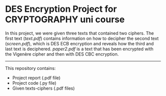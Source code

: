 # DES Encryption Project for CRYPTOGRAPHY uni course

In this project, we were given three texts that contained two ciphers. The first text (*text.pdf*) contains information on how to decipher the second text (*screen.pdf*), which is DES ECB encryption and reveals how the third and last text is deciphered. *paper2.pdf* is a text that has been encrypted with the Vigenère cipher and then with DES CBC encryption.

---

This repository contains:
- Project report (.pdf file)
- Project code (.py file)
- Given texts-ciphers (.pdf files)
